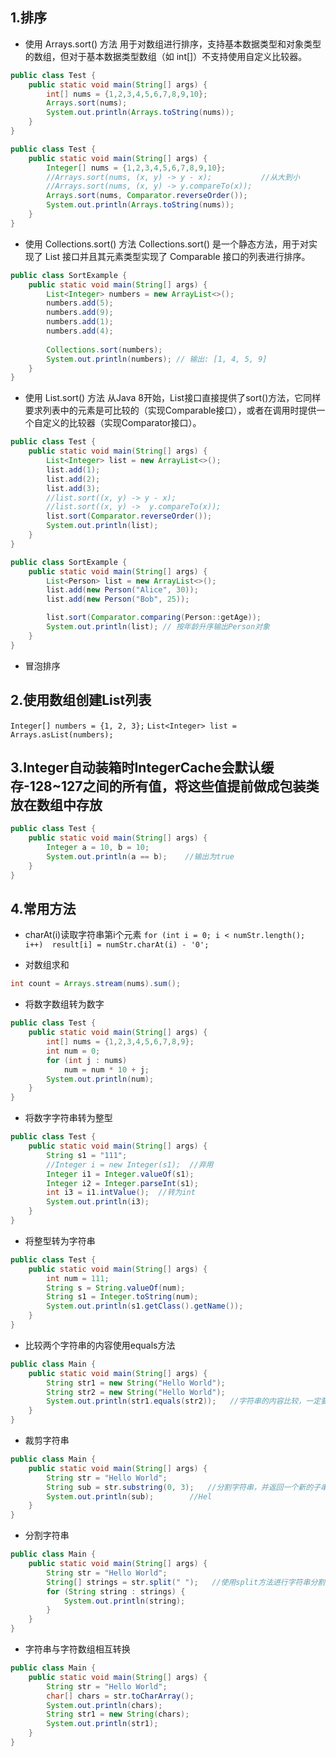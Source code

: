 ## 1.排序
* 使用 Arrays.sort() 方法
用于对数组进行排序，支持基本数据类型和对象类型的数组，但对于基本数据类型数组（如 int[]）不支持使用自定义比较器。
```java
public class Test {
    public static void main(String[] args) {
        int[] nums = {1,2,3,4,5,6,7,8,9,10};
        Arrays.sort(nums);
        System.out.println(Arrays.toString(nums));
    }
}
```

```java
public class Test {
    public static void main(String[] args) {
        Integer[] nums = {1,2,3,4,5,6,7,8,9,10};
        //Arrays.sort(nums, (x, y) -> y - x);           //从大到小
        //Arrays.sort(nums, (x, y) -> y.compareTo(x));
        Arrays.sort(nums, Comparator.reverseOrder());
        System.out.println(Arrays.toString(nums));
    }
}
```

* 使用 Collections.sort() 方法
Collections.sort() 是一个静态方法，用于对实现了 List 接口并且其元素类型实现了 Comparable 接口的列表进行排序。
```java
public class SortExample {
    public static void main(String[] args) {
        List<Integer> numbers = new ArrayList<>();
        numbers.add(5);
        numbers.add(9);
        numbers.add(1);
        numbers.add(4);
        
        Collections.sort(numbers);
        System.out.println(numbers); // 输出: [1, 4, 5, 9]
    }
}

```

* 使用 List.sort() 方法
从Java 8开始，List接口直接提供了sort()方法，它同样要求列表中的元素是可比较的（实现Comparable接口），或者在调用时提供一个自定义的比较器（实现Comparator接口）。
```java
public class Test {
    public static void main(String[] args) {
        List<Integer> list = new ArrayList<>();
        list.add(1);
        list.add(2);
        list.add(3);
        //list.sort((x, y) -> y - x);
        //list.sort((x, y) ->  y.compareTo(x));
        list.sort(Comparator.reverseOrder());
        System.out.println(list);
    }
}
```

```java
public class SortExample {
    public static void main(String[] args) {
        List<Person> list = new ArrayList<>();
        list.add(new Person("Alice", 30));
        list.add(new Person("Bob", 25));

        list.sort(Comparator.comparing(Person::getAge));
        System.out.println(list); // 按年龄升序输出Person对象
    }
}
```

* 冒泡排序


## 2.使用数组创建List列表
`Integer[] numbers = {1, 2, 3};`
`List<Integer> list = Arrays.asList(numbers);`


## 3.Integer自动装箱时IntegerCache会默认缓存-128~127之间的所有值，将这些值提前做成包装类放在数组中存放
```java
public class Test {
    public static void main(String[] args) {
        Integer a = 10, b = 10;
        System.out.println(a == b);    //输出为true
    }
}
```

## 4.常用方法
* charAt(i)读取字符串第i个元素
`for (int i = 0; i < numStr.length(); i++) 
     result[i] = numStr.charAt(i) - '0';`  

* 对数组求和
```java
int count = Arrays.stream(nums).sum();
```

* 将数字数组转为数字
```java
public class Test {
    public static void main(String[] args) {
        int[] nums = {1,2,3,4,5,6,7,8,9};
        int num = 0;
        for (int j : nums)
            num = num * 10 + j;
        System.out.println(num);
    }
}
```

* 将数字字符串转为整型
```java
public class Test {
    public static void main(String[] args) {
        String s1 = "111";
        //Integer i = new Integer(s1);  //弃用
        Integer i1 = Integer.valueOf(s1);
        Integer i2 = Integer.parseInt(s1);
        int i3 = i1.intValue();  //转为int
        System.out.println(i3);
    }
}
```

* 将整型转为字符串
```java
public class Test {
    public static void main(String[] args) {
        int num = 111;
        String s = String.valueOf(num);
        String s1 = Integer.toString(num);
        System.out.println(s1.getClass().getName());
    }
}
```

* 比较两个字符串的内容使用equals方法
```java
public class Main {
    public static void main(String[] args) {
        String str1 = new String("Hello World");
        String str2 = new String("Hello World");
        System.out.println(str1.equals(str2));   //字符串的内容比较，一定要用equals
    }
}
```

* 裁剪字符串
```java
public class Main {
    public static void main(String[] args) {
        String str = "Hello World";
        String sub = str.substring(0, 3);   //分割字符串，并返回一个新的子串对象
        System.out.println(sub);        //Hel
    }
}
```

* 分割字符串
```java
public class Main {
    public static void main(String[] args) {
        String str = "Hello World";
        String[] strings = str.split(" ");   //使用split方法进行字符串分割，比如这里就是通过空格分隔，得到一个字符串数组
        for (String string : strings) {
            System.out.println(string);
        }
    }
}
```

* 字符串与字符数组相互转换
```java
public class Main {
    public static void main(String[] args) {
        String str = "Hello World";
        char[] chars = str.toCharArray();
        System.out.println(chars);
        String str1 = new String(chars);
        System.out.println(str1);
    }
}
```
